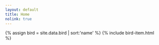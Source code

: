 ```yaml
---
layout: default
title: Home
nolink: true 
---
```

{% assign bird = site.data.bird | sort:'name' %}
{% include bird-item.html %}
    

